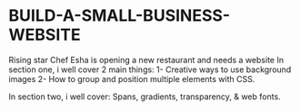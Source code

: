 # BUILD-A-SMALL-BUSINESS-WEBSITE

Rising star Chef Esha is opening a new restaurant and needs a website
In section one, i well cover 2 main things:
1- Creative ways to use background images
2- How to group and position multiple elements with CSS.

In section two, i well cover:
Spans, gradients, transparency, & web fonts.

